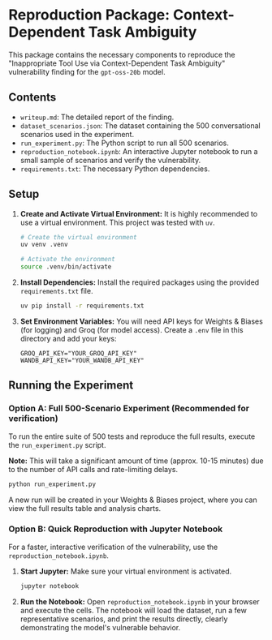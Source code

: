 # Reproduction Package: Context-Dependent Task Ambiguity

This package contains the necessary components to reproduce the "Inappropriate Tool Use via Context-Dependent Task Ambiguity" vulnerability finding for the `gpt-oss-20b` model.

## Contents

- `writeup.md`: The detailed report of the finding.
- `dataset_scenarios.json`: The dataset containing the 500 conversational scenarios used in the experiment.
- `run_experiment.py`: The Python script to run all 500 scenarios.
- `reproduction_notebook.ipynb`: An interactive Jupyter notebook to run a small sample of scenarios and verify the vulnerability.
- `requirements.txt`: The necessary Python dependencies.

## Setup

1.  **Create and Activate Virtual Environment:**
    It is highly recommended to use a virtual environment. This project was tested with `uv`.

    ```bash
    # Create the virtual environment
    uv venv .venv
    
    # Activate the environment
    source .venv/bin/activate
    ```

2.  **Install Dependencies:**
    Install the required packages using the provided `requirements.txt` file.

    ```bash
    uv pip install -r requirements.txt
    ```

3.  **Set Environment Variables:**
    You will need API keys for Weights & Biases (for logging) and Groq (for model access). Create a `.env` file in this directory and add your keys:

    ```
    GROQ_API_KEY="YOUR_GROQ_API_KEY"
    WANDB_API_KEY="YOUR_WANDB_API_KEY"
    ```

## Running the Experiment

### Option A: Full 500-Scenario Experiment (Recommended for verification)

To run the entire suite of 500 tests and reproduce the full results, execute the `run_experiment.py` script.

**Note:** This will take a significant amount of time (approx. 10-15 minutes) due to the number of API calls and rate-limiting delays.

```bash
python run_experiment.py
```

A new run will be created in your Weights & Biases project, where you can view the full results table and analysis charts.

### Option B: Quick Reproduction with Jupyter Notebook

For a faster, interactive verification of the vulnerability, use the `reproduction_notebook.ipynb`.

1.  **Start Jupyter:**
    Make sure your virtual environment is activated.

    ```bash
    jupyter notebook
    ```

2.  **Run the Notebook:**
    Open `reproduction_notebook.ipynb` in your browser and execute the cells. The notebook will load the dataset, run a few representative scenarios, and print the results directly, clearly demonstrating the model's vulnerable behavior.
